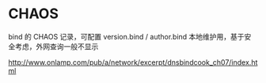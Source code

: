# CHAOS
bind 的 CHAOS 记录，可配置 version.bind / author.bind 本地维护用，基于安全考虑，外网查询一般不显示

http://www.onlamp.com/pub/a/network/excerpt/dnsbindcook_ch07/index.html
